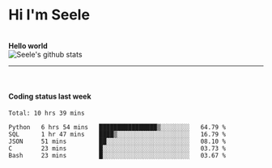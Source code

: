 <h1>Hi I'm Seele</h1>
<br>
<b> Hello world</b>
<br>
<img src="https://github-readme-stats.vercel.app/api?username=Seele0oO&show_icons=true&icon_color=0366d6&bg_color=ffffff&hide_title=true&hide=contribs&include_all_commits=true" alt="Seele's github stats"/>
<hr>
<br>
<h4>Coding status last week </h4>

<!--START_SECTION:waka-->
```text
Total: 10 hrs 39 mins

Python   6 hrs 54 mins   ████████████████▒░░░░░░░░   64.79 % 
SQL      1 hr 47 mins    ████▒░░░░░░░░░░░░░░░░░░░░   16.79 % 
JSON     51 mins         ██░░░░░░░░░░░░░░░░░░░░░░░   08.10 % 
C        23 mins         █░░░░░░░░░░░░░░░░░░░░░░░░   03.73 % 
Bash     23 mins         █░░░░░░░░░░░░░░░░░░░░░░░░   03.67 % 
```
<!--END_SECTION:waka-->
<br>

